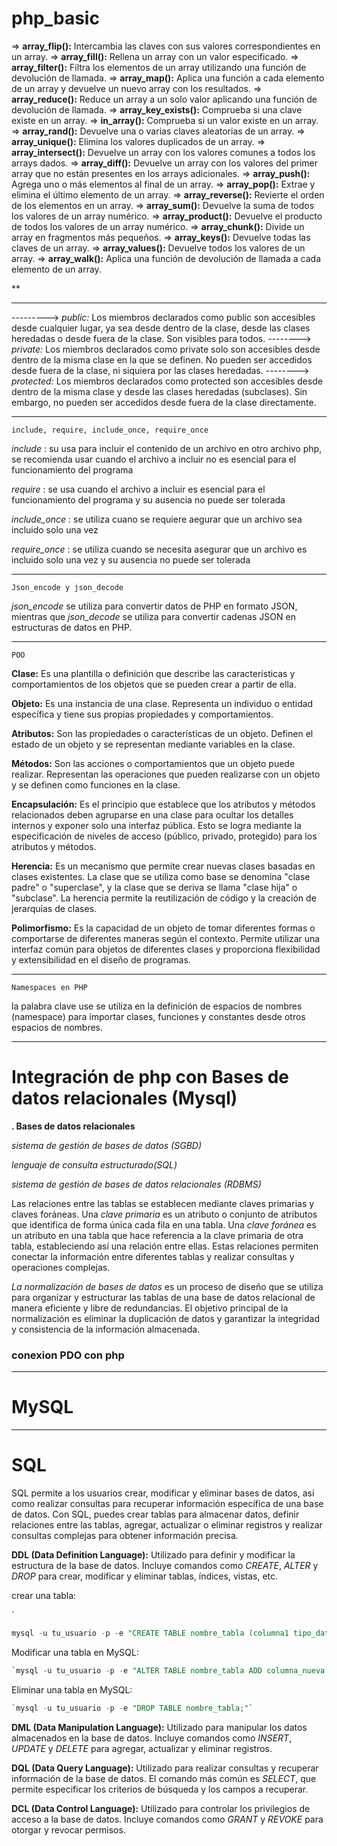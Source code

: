 # php_basic

=> **array_flip():** Intercambia las claves con sus valores correspondientes en un array.
=> **array_fill():** Rellena un array con un valor especificado.
=> **array_filter():** Filtra los elementos de un array utilizando una función de devolución de llamada.
=> **array_map():** Aplica una función a cada elemento de un array y devuelve un nuevo array con los resultados.
=> **array_reduce():** Reduce un array a un solo valor aplicando una función de devolución de llamada.
=> **array_key_exists():** Comprueba si una clave existe en un array.
=> **in_array():** Comprueba si un valor existe en un array.
=> **array_rand():** Devuelve una o varias claves aleatorias de un array.
=> **array_unique():** Elimina los valores duplicados de un array.
=> **array_intersect():** Devuelve un array con los valores comunes a todos los arrays dados.
=> **array_diff():** Devuelve un array con los valores del primer array que no están presentes en los arrays adicionales.
=> **array_push():** Agrega uno o más elementos al final de un array.
=> **array_pop():** Extrae y elimina el último elemento de un array.
=> **array_reverse():** Revierte el orden de los elementos en un array.
=> **array_sum():** Devuelve la suma de todos los valores de un array numérico.
=> **array_product():** Devuelve el producto de todos los valores de un array numérico.
=> **array_chunk():** Divide un array en fragmentos más pequeños.
=> **array_keys():** Devuelve todas las claves de un array.
=> **array_values():** Devuelve todos los valores de un array.
=> **array_walk():** Aplica una función de devolución de llamada a cada elemento de un array.

**

--------------------------------------------------------------------

---------> *public:* Los miembros declarados como public son accesibles desde cualquier lugar, ya sea desde dentro de la clase, desde las clases heredadas o desde fuera de la clase. Son visibles
para todos.
--------> *private:* Los miembros declarados como private solo son accesibles desde dentro de la
misma clase en la que se definen. No pueden ser accedidos desde fuera de la clase, ni
siquiera por las clases heredadas.
--------> *protected:* Los miembros declarados como protected son accesibles desde dentro de la
misma clase y desde las clases heredadas (subclases). Sin embargo, no pueden ser accedidos
desde fuera de la clase directamente.


--------------------------------------------------------------------

`include, require, include_once, require_once`

*include* : su usa para incluir el contenido de un archivo en otro archivo php, se recomienda usar cuando el archivo a incluir  no es esencial para el funcionamiento del programa

*require* : se usa cuando el archivo a incluir es esencial para el funcionamiento del programa y su ausencia no puede ser tolerada

*include_once* : se utiliza cuano se requiere aegurar que un archivo sea incluido solo una vez

*require_once* : se utiliza cuando se necesita asegurar que un archivo es incluido solo una vez y su ausencia no puede ser tolerada

--------------------------------------------------------------------

 `Json_encode y json_decode`

*json_encode* se utiliza para convertir datos de PHP en formato JSON, mientras que *json_decode* se utiliza para convertir cadenas JSON en estructuras de datos en PHP. 

--------------------------------------------------------------------

`POO`

**Clase:** Es una plantilla o definición que describe las características y comportamientos de los objetos que se pueden crear a partir de ella. 

**Objeto:** Es una instancia de una clase. Representa un individuo o entidad específica y tiene sus propias propiedades y comportamientos. 

**Atributos:** Son las propiedades o características de un objeto. Definen el estado de un objeto y se representan mediante variables en la clase. 

**Métodos:** Son las acciones o comportamientos que un objeto puede realizar. Representan las operaciones que pueden realizarse con un objeto y se definen como funciones en la clase.

**Encapsulación:** Es el principio que establece que los atributos y métodos relacionados deben agruparse en una clase para ocultar los detalles internos y exponer solo una interfaz pública. Esto se logra mediante la especificación de niveles de acceso (público, privado, protegido) para los atributos y métodos.

**Herencia:** Es un mecanismo que permite crear nuevas clases basadas en clases existentes. La clase que se utiliza como base se denomina "clase padre" o "superclase", y la clase que se deriva se llama "clase hija" o "subclase". La herencia permite la reutilización de código y la creación de jerarquías de clases.

**Polimorfismo:** Es la capacidad de un objeto de tomar diferentes formas o comportarse de diferentes maneras según el contexto. Permite utilizar una interfaz común para objetos de diferentes clases y proporciona flexibilidad y extensibilidad en el diseño de programas.

--------------------------------------------------------------------

`Namespaces en PHP`

la palabra clave use se utiliza en la definición de espacios de nombres (namespace) para importar clases, funciones y constantes desde otros espacios de nombres.

--------------------------------------------------------------------

#  Integración de php con Bases de datos relacionales (Mysql)



**. Bases de datos relacionales**

*sistema de gestión de bases de datos (SGBD)*

*lenguaje de consulta estructurado(SQL)*

*sistema de gestión de bases de datos relacionales (RDBMS)*

Las relaciones entre las tablas se establecen mediante claves primarias y claves foráneas. Una *clave primaria* es un atributo o conjunto de atributos que identifica de forma única cada fila en una tabla. Una *clave foránea* es un atributo en una tabla que hace referencia a la clave primaria de otra tabla, estableciendo así una relación entre ellas. Estas relaciones permiten conectar la información entre diferentes tablas y realizar consultas y operaciones complejas.



*La normalización de bases de datos* es un proceso de diseño que se utiliza para organizar y estructurar las tablas de una base de datos relacional de manera eficiente y libre de redundancias. El objetivo principal de la normalización es eliminar la duplicación de datos y garantizar la integridad y consistencia de la información almacenada.



### conexion PDO con php




--------------------------------------------------------------------

# MySQL




--------------------------------------------------------------------

# SQL 

SQL permite a los usuarios crear, modificar y eliminar bases de datos, así como realizar consultas para recuperar información específica de una base de datos. Con SQL, puedes crear tablas para almacenar datos, definir relaciones entre las tablas, agregar, actualizar o eliminar registros y realizar consultas complejas para obtener información precisa.

**DDL (Data Definition Language):** Utilizado para definir y modificar la estructura de la base de datos. Incluye comandos como *CREATE*, *ALTER* y *DROP* para crear, modificar y eliminar tablas, índices, vistas, etc. 

crear una tabla:

`

```sql
mysql -u tu_usuario -p -e "CREATE TABLE nombre_tabla (columna1 tipo_dato1, columna2 tipo_dato2, ...);"`
```

Modificar una tabla en MySQL:

```sql
`mysql -u tu_usuario -p -e "ALTER TABLE nombre_tabla ADD columna_nueva tipo_dato;"`
```

Eliminar una tabla en MySQL:

```sql
`mysql -u tu_usuario -p -e "DROP TABLE nombre_tabla;"`
```

 **DML (Data Manipulation Language):** Utilizado para manipular los datos almacenados en la base de datos. Incluye comandos como *INSERT*, *UPDATE* y *DELETE* para agregar, actualizar y eliminar registros. 

 **DQL (Data Query Language):** Utilizado para realizar consultas y recuperar información de la base de datos. El comando más común es *SELECT*, que permite especificar los criterios de búsqueda y los campos a recuperar. 

 **DCL (Data Control Language):** Utilizado para controlar los privilegios de acceso a la base de datos. Incluye comandos como *GRANT* y *REVOKE* para otorgar y revocar permisos.